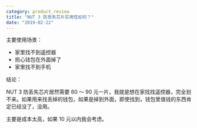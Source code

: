 ```yaml
---
category: product_review
title: "NUT 3 防丢失芯片实用性如何？"
date: "2019-02-22"
---
```


主要使用场景：

- 家里找不到遥控器
- 担心钱包在外面掉了
- 家里找不到手机

结论：

NUT 3 防丢失芯片居然需要 60 ～ 90 元一片，我就是想在家找找遥控器，完全划不来。如果用来找丢掉的钱包，如果是掉到外面，即使找到，钱包里值钱的东西肯定已经没了，没用。

主要是成本太高，如果 10 元以内我会考虑。
